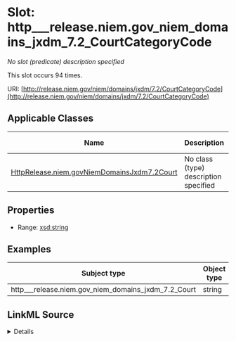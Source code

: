 

# Slot: http___release.niem.gov_niem_domains_jxdm_7.2_CourtCategoryCode


_No slot (predicate) description specified_






This slot occurs 94 times.


URI: [http://release.niem.gov/niem/domains/jxdm/7.2/CourtCategoryCode](http://release.niem.gov/niem/domains/jxdm/7.2/CourtCategoryCode)



<!-- no inheritance hierarchy -->





## Applicable Classes

| Name | Description | Modifies Slot |
| --- | --- | --- |
| [HttpRelease.niem.govNiemDomainsJxdm7.2Court](../classes/HttpRelease.niem.govNiemDomainsJxdm7.2Court.md) | No class (type) description specified |  yes  |







## Properties

* Range: [xsd:string](http://www.w3.org/2001/XMLSchema#string)






## Examples

| Subject type | Object type | Example subject | Example object | Occurrences |
| --- | --- | --- | --- | --- |
| http___release.niem.gov_niem_domains_jxdm_7.2_Court | string | scales:/Court/akd | FED | 94 |




## LinkML Source

<details>

```yaml
name: http___release.niem.gov_niem_domains_jxdm_7.2_CourtCategoryCode
annotations:
  count:
    tag: count
    value: 94
description: No slot (predicate) description specified
examples:
- object:
    example_object: FED
    example_object_type: string
    example_predicate: http://release.niem.gov/niem/domains/jxdm/7.2/CourtCategoryCode
    example_subject: scales:/Court/akd
    example_subject_type: http___release.niem.gov_niem_domains_jxdm_7.2_Court
from_schema: scales-kg
rank: 1000
slot_uri: http://release.niem.gov/niem/domains/jxdm/7.2/CourtCategoryCode
alias: http___release.niem.gov_niem_domains_jxdm_7.2_CourtCategoryCode
domain_of:
- http___release.niem.gov_niem_domains_jxdm_7.2_Court
range: string

```
</details>